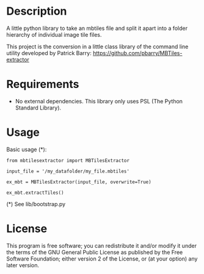 Description
============
A little python library to take an mbtiles file and split it apart into a folder hierarchy of individual image tile files.

This project is the conversion in a little class library of the command line utility developed by Patrick Barry:
https://github.com/pbarry/MBTiles-extractor


Requirements
=============
- No external dependencies. This library only uses PSL (The Python Standard Library).

Usage
=======
Basic usage (*):


```
from mbtilesextractor import MBTilesExtractor

input_file = '/my_datafolder/my_file.mbtiles'

ex_mbt = MBTilesExtractor(input_file, overwrite=True)

ex_mbt.extractTiles()

```

(*) See lib/bootstrap.py

License
========
This program is free software; you can redistribute it and/or modify
it under the terms of the GNU General Public License as published by
the Free Software Foundation; either version 2 of the License, or
(at your option) any later version.  
